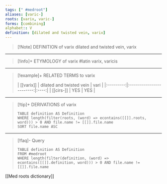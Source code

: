 ```yaml
---
tags: [" #medroot"]
aliases: [varic-]
roots: [varix, varic-]
forms: [combining]
alphabet:: V
definition: [dilated and twisted vein, varix]
---
```

>[!Note] DEFINITION of varix
>dilated and twisted vein, varix
_____
>[!info]+ ETYMOLOGY of varix
>#latin varix, varicis
_____
>[!example]+ RELATED TERMS to varix
>
>| [[varix]] | dilated and twisted vein | vari |
|:---------:|:------------------------:|:----:|
| [[cirs-]] |           YES            | YES     |
_____
>[!tip]+ DERIVATIONS of varix
>```dataview
>TABLE definition AS Definition 
>WHERE length(filter(roots, (word) => econtains([[]].roots, word))) > 0 AND file.name != [[]].file.name
>SORT file.name ASC
>```
___
>[!faq]- Query
>```dataview
>TABLE definition AS Definition
>FROM #medroot
>WHERE length(filter(definition, (word) => econtains([[]].definition, word))) > 0 AND file.name != [[]].file.name
>```

[[Med roots dictionary]]